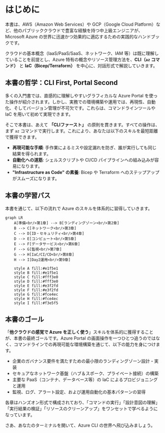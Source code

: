 # はじめに

本書は、AWS（Amazon Web Services）や GCP（Google Cloud Platform）など、他のパブリッククラウドで豊富な経験を持つ中上級エンジニアが、Microsoft Azure の世界に迅速かつ効果的に適応するための実践的なハンドブックです。

クラウドの基本概念（IaaS/PaaS/SaaS、ネットワーク、IAM 等）は既に理解していることを前提とし、Azure 特有の概念やリソース管理方法を、**CLI（`az` コマンド）** と **IaC（Bicep/Terraform）** を中心に、対話形式で解説していきます。

## 本書の哲学：CLI First, Portal Second

多くの入門書では、直感的に理解しやすいグラフィカルな Azure Portal を使った操作が紹介されます。しかし、実務での環境構築や運用では、再現性、自動化、そしてバージョン管理が不可欠です。これらは、コマンドラインツールや IaC を用いて初めて実現できます。

そこで本書は、あえて **「CLIファースト」** の原則を貫きます。すべての操作は、まず `az` コマンドで実行します。これにより、あなたは以下のスキルを最短距離で獲得できます。

- **再現可能な手順**: 手作業によるミスや設定漏れを防ぎ、誰が実行しても同じ結果を得られます。
- **自動化への道筋**: シェルスクリプトや CI/CD パイプラインへの組み込みが容易になります。
- **"Infrastructure as Code" の素養**: Bicep や Terraform へのステップアップがスムーズになります。

## 本書の学習パス

本書を通じて、以下の流れで Azure のスキルを体系的に習得していきます。

```mermaid
graph LR
    A[準備<br/>第1章] --> B[ランディングゾーン<br/>第2章]
    B --> C[ネットワーク<br/>第3章]
    C --> D[ID・セキュリティ<br/>第4章]
    D --> E[コンピュート<br/>第5章]
    E --> F[データサービス<br/>第6章]
    F --> G[監視<br/>第7章]
    G --> H[IaC/CI/CD<br/>第8章]
    H --> I[Day2運用<br/>第9章]

    style A fill:#e1f5e1
    style B fill:#e1f5e1
    style C fill:#fff3e0
    style D fill:#fff3e0
    style E fill:#e3f2fd
    style F fill:#e3f2fd
    style G fill:#fce4ec
    style H fill:#fce4ec
    style I fill:#f3e5f5
```

## 本書のゴール

「**他クラウドの感覚で Azure を正しく使う**」スキルを体系的に獲得することが、本書の最終ゴールです。Azure Portal の画面操作を一つひとつ追うのではなく、コマンドラインでの再現可能な環境構築を通じて、以下の能力を身につけます。

- 企業のガバナンス要件を満たすための最小限のランディングゾーン設計・実装
- セキュアなネットワーク基盤（ハブ＆スポーク、プライベート接続）の構築
- 主要な PaaS（コンテナ、データベース等）の IaC によるプロビジョニングと運用
- 監視、ログ、アラート設定、および運用自動化の基本パターンの習得

各章はハンズオン形式で構成されており、「コマンドの実行」「設計意図の理解」「実行結果の検証」「リソースのクリーンアップ」をワンセットで学べるようになっています。

さあ、あなたのターミナルを開いて、Azure CLI の世界へ飛び込みましょう。